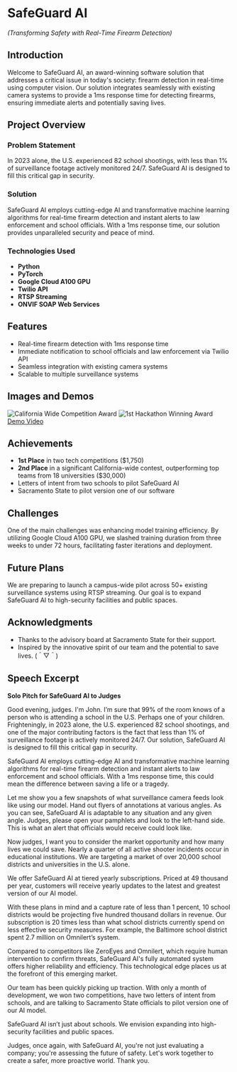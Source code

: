# SafeGuard AI
_(Transforming Safety with Real-Time Firearm Detection)_

## Introduction
Welcome to SafeGuard AI, an award-winning software solution that addresses a critical issue in today's society: firearm detection in real-time using computer vision. Our solution integrates seamlessly with existing camera systems to provide a 1ms response time for detecting firearms, ensuring immediate alerts and potentially saving lives. 

## Project Overview
### Problem Statement
In 2023 alone, the U.S. experienced 82 school shootings, with less than 1% of surveillance footage actively monitored 24/7. SafeGuard AI is designed to fill this critical gap in security.

### Solution
SafeGuard AI employs cutting-edge AI and transformative machine learning algorithms for real-time firearm detection and instant alerts to law enforcement and school officials. With a 1ms response time, our solution provides unparalleled security and peace of mind.

### Technologies Used
- **Python**
- **PyTorch**
- **Google Cloud A100 GPU**
- **Twilio API**
- **RTSP Streaming**
- **ONVIF SOAP Web Services**

## Features
- Real-time firearm detection with 1ms response time
- Immediate notification to school officials and law enforcement via Twilio API
- Seamless integration with existing camera systems
- Scalable to multiple surveillance systems

## Images and Demos
![California Wide Competition Award](link-to-image-1)
![1st Hackathon Winning Award](link-to-image-2)
[Demo Video](link-to-video)

## Achievements
- **1st Place** in two tech competitions ($1,750)
- **2nd Place** in a significant California-wide contest, outperforming top teams from 18 universities ($30,000)
- Letters of intent from two schools to pilot SafeGuard AI
- Sacramento State to pilot version one of our software

## Challenges
One of the main challenges was enhancing model training efficiency. By utilizing Google Cloud A100 GPU, we slashed training duration from three weeks to under 72 hours, facilitating faster iterations and deployment. 

## Future Plans
We are preparing to launch a campus-wide pilot across 50+ existing surveillance systems using RTSP streaming. Our goal is to expand SafeGuard AI to high-security facilities and public spaces.

## Acknowledgments
- Thanks to the advisory board at Sacramento State for their support.
- Inspired by the innovative spirit of our team and the potential to save lives. (＾▽＾)

## Speech Excerpt
**Solo Pitch for SafeGuard AI to Judges**

Good evening, judges. I'm John. I’m sure that 99% of the room knows of a person who is attending a school in the U.S. Perhaps one of your children. Frighteningly, in 2023 alone, the U.S. experienced 82 school shootings, and one of the major contributing factors is the fact that less than 1% of surveillance footage is actively monitored 24/7. Our solution, SafeGuard AI is designed to fill this critical gap in security.

SafeGuard AI employs cutting-edge AI and transformative machine learning algorithms for real-time firearm detection and instant alerts to law enforcement and school officials. With a 1ms response time, this could mean the difference between saving a life or a tragedy.

Let me show you a few snapshots of what surveillance camera feeds look like using our model. Hand out flyers of annotations at various angles. As you can see, SafeGuard AI is adaptable to any situation and any given angle. Judges, please open your pamphlets and look to the left-hand side. This is what an alert that officials would receive could look like.

Now judges, I want you to consider the market opportunity and how many lives we could save. Nearly a quarter of all active shooter incidents occur in educational institutions. We are targeting a market of over 20,000 school districts and universities in the U.S. alone.

We offer SafeGuard AI at tiered yearly subscriptions. Priced at 49 thousand per year, customers will receive yearly updates to the latest and greatest version of our AI model.

With these plans in mind and a capture rate of less than 1 percent, 10 school districts would be projecting five hundred thousand dollars in revenue. Our subscription is 20 times less than what school districts currently spend on less effective security measures. For example, the Baltimore school district spent 2.7 million on Omnilert’s system.

Compared to competitors like ZeroEyes and Omnilert, which require human intervention to confirm threats, SafeGuard AI's fully automated system offers higher reliability and efficiency. This technological edge places us at the forefront of this emerging market.

Our team has been quickly picking up traction. With only a month of development, we won two competitions, have two letters of intent from schools, and are talking to Sacramento State officials to pilot version one of our AI model.

SafeGuard AI isn’t just about schools. We envision expanding into high-security facilities and public spaces.

Judges, once again, with SafeGuard AI, you're not just evaluating a company; you're assessing the future of safety. Let's work together to create a safer, more proactive world. Thank you.
